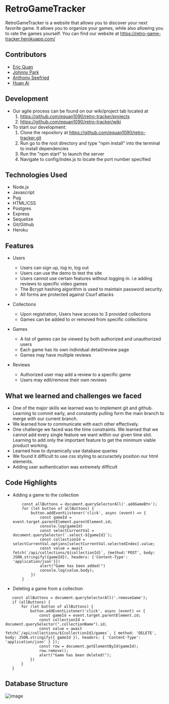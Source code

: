 # RetroGameTracker

RetroGameTracker is a website that allows you to discover your next favorite game. It allows you to organize your games, while also allowing you to rate the games yourself. You can find our website at https://retro-game-tracker.herokuapp.com/

## Contributors
* [Eric Quan](https://www.google.com)
* [Johnny Park](https://github.com/gobugi)
* [Anthony Seefried](https://github.com/goldeneye5671)
* [Huan Ai](https://github.com/Huan4Ai)


## Development
* Our agile process can be found on our wiki/project tab located at
    1. https://github.com/equan1090/retro-tracker/projects
    2. https://github.com/equan1090/retro-tracker/wiki
* To start our development:
    1. Clone the repository at https://github.com/equan1090/retro-tracker.git
    2. Run go to the root directory and type "npm install" into the terminal to install dependencies
    3. Run the "npm start" to launch the server
    4. Navigate to config/index.js to locate the port number specified

## Technologies Used
* Node.js
* Javascript
* Pug
* HTML/CSS
* Postgres
* Express
* Sequelize
* Git/Github
* Heroku

## Features
* Users
    * Users can sign up, log in, log out
    * Users can use the demo to test the site
    * Users cannot use certain features without logging in. i.e adding reviews to specific video games
    * The Bcrypt hashing algorithm is used to maintain password security.
    * All forms are protected against Csurf attacks


* Collections
    * Upon registration, Users have access to 3 provided collections
    * Games can be added to or removed from specific collections

* Games
    * A list of games can be viewed by both authorized and unauthorized users
    * Each game has its own individual detail/review page
    * Games may have multiple reviews

* Reviews
    * Authorized user may add a review to a specific game
    * Users may edit/remove their own reviews

## What we learned and challenges we faced
* One of the major skills we learned was to implement git and github. Learning to commit early, and constantly pulling form the main branch to merge with our current branch.
* We learned how to communicate with each other effectively.
* One challenge we faced was the time constraints. We learned that we cannot add every single feature we want within our given time slot. Learning to add only the important feature to get the minimum viable product working.
* Learned how to dynamically use database queries
* We found it difficult to use css styling to accuractely position our html elements.
* Adding user authentication was extremely difficult

## Code Highlights
* Adding a game to the collection
    ```
        const allButtons = document.querySelectorAll('.addGameBtn');
        for (let button of allButtons) {
            button.addEventListener('click', async (event) => {
                const gameId = event.target.parentElement.parentElement.id;
                console.log(gameId)
                const selectCurrentVal = document.querySelector(`.select-${gameId}`);
                const collectionId = selectCurrentVal.options[selectCurrentVal.selectedIndex].value;
                const value = await fetch(`/api/collections/${collectionId}`, {method:'POST', body: JSON.stringify({gameId}), headers: {'Content-Type': 'application/json'}})
                alert("Game has been added!")
                console.log(value.body);
            })
        }
    ```
* Deleting a game from a collection
 ```
    const allButtons = document.querySelectorAll('.removeGame');
    if (allButtons) {
        for (let button of allButtons) {
            button.addEventListener('click', async (event) => {
                const gameId = event.target.parentElement.id;
                const collectionId = document.querySelector(".collectionName").id;
                const value = await fetch(`/api/collections/${collectionId}/games`, { method: 'DELETE', body: JSON.stringify({ gameId }), headers: { 'Content-Type': 'application/json' } });
                const row = document.getElementById(gameId);
                row.remove();
                alert("Game has been deleted!");
            })
        }
    }
```

## Database Structure
![image](https://user-images.githubusercontent.com/76127850/131228440-cc5b362f-327c-4c05-acc4-5df784769fd3.png)


